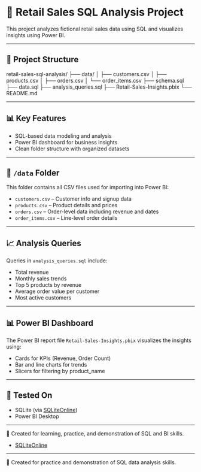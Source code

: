 # 🛒 Retail Sales SQL Analysis Project

This project analyzes fictional retail sales data using SQL and visualizes insights using Power BI.

---

## 📁 Project Structure



retail-sales-sql-analysis/
├── data/
│ ├── customers.csv
│ ├── products.csv
│ ├── orders.csv
│ └── order_items.csv
├── schema.sql
├── data.sql
├── analysis_queries.sql
├── Retail-Sales-Insights.pbix
└── README.md


---

## 📊 Key Features

- SQL-based data modeling and analysis
- Power BI dashboard for business insights
- Clean folder structure with organized datasets

---

## 📂 `/data` Folder

This folder contains all CSV files used for importing into Power BI:

- `customers.csv` – Customer info and signup data
- `products.csv` – Product details and prices
- `orders.csv` – Order-level data including revenue and dates
- `order_items.csv` – Line-level order details

---

## 📈 Analysis Queries

Queries in `analysis_queries.sql` include:

- Total revenue
- Monthly sales trends
- Top 5 products by revenue
- Average order value per customer
- Most active customers

---

## 📊 Power BI Dashboard

The Power BI report file `Retail-Sales-Insights.pbix` visualizes the insights using:

- Cards for KPIs (Revenue, Order Count)
- Bar and line charts for trends
- Slicers for filtering by product_name
---

## 🧪 Tested On

- SQLite (via [SQLiteOnline](https://sqliteonline.com))
- Power BI Desktop

---

📌 Created for learning, practice, and demonstration of SQL and BI skills.

- [SQLiteOnline](https://sqliteonline.com)

---

📌 Created for practice and demonstration of SQL data analysis skills.
